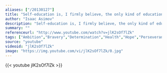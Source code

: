 ```yaml
---
aliases: ["/20130127"]
title: "Self-education is, I firmly believe, the only kind of education there is."
author: "Isaac Asimov"
description: "Self-education is, I firmly believe, the only kind of education there is. - Isaac Asimov quotes from GetInspired365.com"
summary: ""
referenceurl: "http://www.youtube.com/watch?v=jlK2sOf7lZk"
tags: ["Ambition","Bravery","Determination","Health","Hope","Perseverance",]
source: "youtube"
videoid: "jlK2sOf7lZk"
image: "https://img.youtube.com/vi/jlK2sOf7lZk/0.jpg"
---
```


{{< youtube jlK2sOf7lZk >}}
